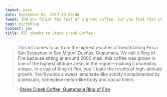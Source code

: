 ```yaml
---
layout: post
date: September 02, 2017 13:59:46
Tweet: TFW you finish the last of a great coffee, but you find that it's the coffee of the month subscription and two bags are sitting outside your door!
tags: microblog
Context: yes
title: All thanks to Stone Creek Coffee
---
```


>This lot comes to us from the highest reaches of breathtaking Finca San Sebastian in San Miguel Dueñas, Guatemala. We call it Ring of Fire because sitting at around 2000 masl, this coffee was grown in one of the highest altitude areas in the region—making it incredibly unique. In a cup of Ring of Fire, you’ll taste the results of high-altitude growth. You’ll notice a sweet lemonade-like acidity complimented by a pleasant, honeydew melon-like body and cocoa finish.
>
>-[Stone Creek Coffee, Guatemala Ring of Fire](https://www.stonecreekcoffee.com/Coffee/guatemala-ring-of-fire-2017)
